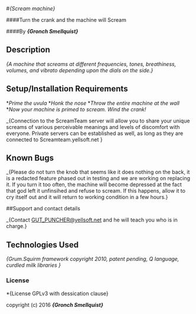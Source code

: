 #_{Scream machine}_

####Turn the crank and the machine will Scream


####By _**{Gronch Smellquist}**_

## Description

_{A machine that screams at different frequencies, tones, breathiness, volumes, and vibrato depending upon the dials on the side.}_

## Setup/Installation Requirements

*_Prime the uvula_
*_Honk the nose_
*_Throw the entire machine at the wall_
*_Now your machine is primed to scream. Wind the crank!_

_{Connection to the ScreamTeam server will allow you to share your unique screams of various perceivable meanings and levels of discomfort with everyone. Private servers can be established as well, as long as they are connected to Screamteam.yellsoft.net }

## Known Bugs

_{Please do not turn the knob that seems like it does nothing on the back, it is a redacted feature phased out in testing and we are working on replacing it. If you turn it too often, the machine will become depressed at the fact that god left it unfinsihed and refuse to scream. If this happens, allow it to cry itself out and it will return to working condition in a few hours.}

##Support and contact details

_{Contact GUT_PUNCHER@yellsoft.net and he will teach you who is in charge.}

## Technologies Used

_{Grum.Squirm framework copyright 2010, patent pending, Q language, curdled milk libraries }_

### License

*{License GPLv3 with dessication clause}

copyright (c) 2016 **_{Gronch Smellquist}_**

